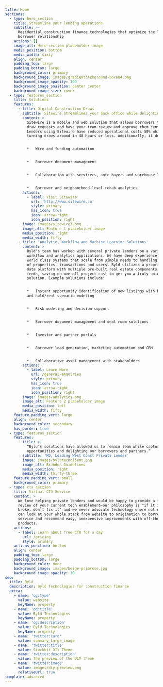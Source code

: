 ```yaml
---
title: Home
sections:
  - type: hero_section
    title: Streamline your lending operations
    subtitle: >-
      Residential construction finance technologies that optimize the lender and
      borrower relationship
    actions: []
    image_alt: Hero section placeholder image
    media_position: bottom
    media_width: sixty
    align: center
    padding_top: large
    padding_bottom: large
    background_color: primary
    background_image: images/gradientbackground-boxes4.png
    background_image_opacity: 100
    background_image_position: center center
    background_image_size: cover
  - type: features_section
    title: Solutions
    features:
      - title: Digital Construction Draws
        subtitle: Sitewire streamlines your back office while delighting borrowers
        content: >
          Sitewire is a mobile and web solution that allows borrowers to submit
          draw requests and have your team review and approve them centrally.
          Lenders using Sitewire have reduced operational costs 50% while
          turning draws around in 48 hours or less. Additionally, it delivers:


          *   Wire and funding automation


          *   Borrower document management


          *   Collaboration with servicers, note buyers and warehouse lenders


          *   Borrower and neighborhood-level rehab analytics
        actions:
          - label: Visit Sitewire
            url: 'http://www.sitewire.co'
            style: primary
            has_icon: true
            icon: arrow-right
            icon_position: right
        image: images/sitewire3.png
        image_alt: Feature 1 placeholder image
        media_position: right
        media_width: fifty
      - title: 'Analytic, Workflow and Machine Learning Solutions'
        content: >
          Byld's team has worked with several private lenders on a variety of
          workflow and analytics applications. We have deep experience building
          world class systems that scale from simple needs to handling millions
          of properties, transactions and users. Byld utilizes a proprietary
          data platform with multiple pre-built real estate components and data
          feeds, saving on overall project cost to get you a truly unique
          solution. Example solutions include:


          *   Instant opportunity identification of new listings with best use
          and hold/rent scenario modeling


          *   Risk modeling and decision support


          *   Borrower document management and deal room solutions


          *   Investor and partner portals


          *   Borrower lead generation, marketing automation and CRM


          *   Collaborative asset management with stakeholders
        actions:
          - label: Learn More
            url: /general-enquiries
            style: primary
            has_icon: true
            icon: arrow-right
            icon_position: right
        image: images/analytics.png
        image_alt: Feature 2 placeholder image
        media_position: left
        media_width: fifty
    feature_padding_vert: large
    align: center
    background_color: secondary
    has_border: true
  - type: features_section
    features:
      - title: >-
          “Byld's solutions have allowed us to remain lean while capturing new
          opportunities and delighting our borrowers and partners.”
        subtitle: 'MD, Leading West Coast Private Lender'
        image: images/byldtechclient.png
        image_alt: Brandon Guidelines
        media_position: right
        media_width: thirty-three
    feature_padding_vert: small
    background_color: primary
  - type: cta_section
    title: Virtual CTO Service
    content: >
      We love helping private lenders and would be happy to provide a free
      review of your current tech enablement—our philosophy is "if it isn't
      broke, don't fix it" and we never advocate technology where not needed. We
      can look at your whole stack from website to origination to borrower
      service and recommend easy, inexpensive improvements with off-the-shelf
      products.
    actions:
      - label: Learn about free CTO for a day
        url: /pricing
        style: primary
    actions_position: bottom
    align: center
    padding_top: large
    padding_bottom: large
    background_color: none
    background_image: images/beige-primrose.jpg
    background_image_opacity: 10
seo:
  title: Byld
  description: Byld Technologies for construction finance
  extra:
    - name: 'og:type'
      value: website
      keyName: property
    - name: 'og:title'
      value: Byld Technologies
      keyName: property
    - name: 'og:description'
      value: Byld Technologies
      keyName: property
    - name: 'twitter:card'
      value: summary_large_image
    - name: 'twitter:title'
      value: Stackbit DIY Theme
    - name: 'twitter:description'
      value: The preview of the DIY theme
    - name: 'twitter:image'
      value: images/diy-preview.png
      relativeUrl: true
template: advanced
---
```

